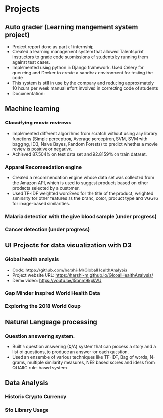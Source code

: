 # Projects

## Auto grader (Learning mangement system project) 
- Project report done as part of internship
- Created a learning management system that allowed Talentsprint instructors to grade code submissions of students by running them against test cases. 
- Implemented using python in Django framework. Used Celery for queueing and Docker to create a sandbox environment for testing the code. 
- This system is still in use by the company and reducing approximately 10 hours per week manual effort involved in correcting code of students
- Documentation: 

## Machine learning 

### Classifying movie revirews
- Implemented different algorithms from scratch without using any library functions (Simple perceptron, Average perceptron, SVM, SVM with bagging, ID3, Naive Bayes, Random Forests) to predict whether a movie review is positive or negative.
- Achieved 87.504% on test data set and 92.8159% on train dataset.
### Apparel Recomendation engine
- Created a recommendation engine whose data set was collected from the Amazon API, which is used to suggest products based on other products selected by a customer.
- Used TF-IDF weighted word2vec for the title of the product, weighted similarity for other features as the brand, color, product type and VGG16 for image-based similarities.    
### Malaria detection with the give blood sample (under progress)
### Cancer detection (under progress)

## UI Projects for data visualization with D3

### Global health analysis 
- Code: https://github.com/harshi-M/GlobalHealthAnalysis
- Project website URL: https://harshi-m.github.io/GlobalHealthAnalysis/
- Demo video: https://youtu.be/l5bnm9kpkVU
### Gap Minder Inspired World Health Data
### Exploring the 2018 World Coup

## Natural Language processing 

### Question answering system.
- Built a question answering (Q/A) system that can process a story and a list of questions, to produce an answer for each question. 
- Used an ensemble of various techniques like TF-IDF, Bag of words, N-grams, multiple similarity measures, NER based scores and ideas from QUARC rule-based system. 

## Data Analysis

### Historic Crypto Currency
### Sfo Library Usage
